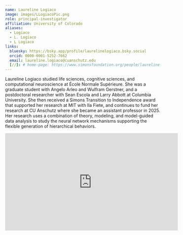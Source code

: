 ```yaml
---
name: Laureline Logiaco
image: images/LLogiacoPic.png
role: principal-investigator
affiliation: University of Colorado
aliases:
  - Logiaco
  - L. Logiaco
  - L Logiaco
links:
  bluesky: https://bsky.app/profile/laurelinelogiaco.bsky.social
  orcid: 0000-0001-5252-7662
  email: laureline.logiaco@cuanschutz.edu
  [//]: # home-page: https://www.simonsfoundation.org/people/laureline-logiaco/
---
```


Laureline Logiaco studied life sciences, cognitive sciences, and computational neuroscience at École Normale Supérieure. She was a graduate student with Angelo Arleo and Wulfram Gerstner, and a postdoctoral researcher with Sean Escola and Larry Abbott at Columbia University. She then received a Simons Transition to Independence award that supported her research at MIT with Ila Fiete, and continues to fund her research at CU Anschutz where she became an assistant professor in 2025. Her research uses a combination of theory, modeling, and model-guided data analysis to study the neural network mechanisms supporting the flexible generation of hierarchical behaviors.


<iframe width="560" height="315" src="https://www.youtube.com/embed/3U9siuaywvA?si=QKG8draL0kObaQ2K" title="YouTube video player" frameborder="0" allow="accelerometer; autoplay; clipboard-write; encrypted-media; gyroscope; picture-in-picture; web-share" referrerpolicy="strict-origin-when-cross-origin" allowfullscreen></iframe>
